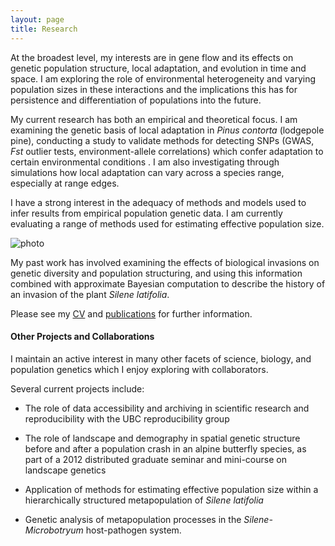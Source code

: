 ```yaml
---
layout: page
title: Research
---
```


At the broadest level, my interests are in gene flow and its effects on genetic population 
structure, local adaptation, and evolution in time and space. I am exploring the role of 
environmental heterogeneity and varying population sizes in these interactions and the 
implications this has for persistence and differentiation of populations into the future.

My current research has both an empirical and theoretical focus. I am examining the genetic 
basis of local adaptation in *Pinus contorta* (lodgepole pine), conducting a study to validate 
methods for detecting SNPs (GWAS, *Fst* outlier tests, environment-allele correlations) which 
confer adaptation to certain environmental conditions . I am also investigating through 
simulations how local adaptation can vary across a species range, especially at range edges.

I have a strong interest in the adequacy of methods and models used to infer results from 
empirical population genetic data. I am currently evaluating a range of methods used for 
estimating effective population size.

![photo](https://github.com/kjgilbert/kjgilbert.github.io/raw/master/extras/Fst_Photo.png)

My past work has involved examining the effects of biological invasions on genetic diversity 
and population structuring, and using this information combined with approximate Bayesian 
computation to describe the history of an invasion of the plant *Silene latifolia*.


Please see my [CV](https://github.com/kjgilbert/kjgilbert.github.io/raw/master/pdfs/KGilbert_Resume.pdf) 
and [publications](http://kjgilbert.github.io/publications/) for further information.


#### Other Projects and Collaborations

I maintain an active interest in many other facets of science, biology, and population 
genetics which I enjoy exploring with collaborators.

Several current projects include:

- The role of data accessibility and archiving in scientific research and reproducibility 
with the UBC reproducibility group

-  The role of landscape and demography in spatial genetic structure before and after a 
population crash in an alpine butterfly species, as part of a 2012 distributed graduate 
seminar and mini-course on landscape genetics

- Application of methods for estimating effective population size within a hierarchically 
structured metapopulation of *Silene latifolia*

- Genetic analysis of metapopulation processes in the *Silene-Microbotryum* host-pathogen 
system.


